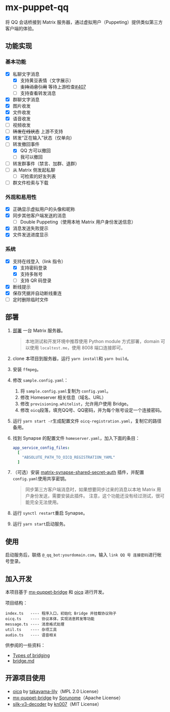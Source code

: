 # mx-puppet-qq

将 QQ 会话桥接到 Matrix 服务器，通过虚拟用户（Puppeting）提供类似第三方客户端的体验。

## 功能实现

### 基本功能

- [X] 私聊文字消息
  - [X] 支持黄豆表情（文字展示）
  - [ ] ~~支持消息引用~~ 等待上游检查[#407](https://github.com/takayama-lily/oicq/issues/407)
  - [ ] 支持查看转发消息
- [X] 群聊文字消息
- [X] 图片收发
- [X] 文件收发
- [X] 语音收发
- [ ] 视频收发
- [ ] ~~转发在线状态~~ 上游不支持
- [X] 转发“正在输入”状态（仅单向）
- [ ] 转发撤回事件
  - [X] QQ 方可以撤回
  - [ ] 我可以撤回
- [ ] 转发群事件（禁言、加群、退群）
- [ ] 从 Matrix 侧发起私聊
  - [ ] 可检索的好友列表
- [ ] 群文件检索与下载

### 外观和易用性

- [X] 正确显示虚拟用户的头像和昵称
- [X] 同步其他客户端发送的消息
  - [ ] Double Puppeting（使用本地 Matrix 用户身份发送信息）
- [X] 消息发送失败提示
- [X] 文件发送进度显示

### 系统

- [X] 支持在线登入（link 指令）
  - [X] 支持密码登录
  - [X] 支持多账号
  - [ ] 支持 QR 码登录
- [X] 断线提示
- [X] 保存凭据并自动断线重连
- [ ] 定时删除临时文件

## 部署

1. [部署](https://matrix-org.github.io/synapse/latest/setup/installation.html) 一台 Matrix 服务器。

   > 本地测试和开发环境中推荐使用 Python module 方式部署，domain 可以使用 `localtest.me`，使用 8008 端口连接即可。
   >
2. clone 本项目到服务器，运行 `yarn install`和 `yarn build`。
3. 安装 `ffmpeg`。
4. 修改 `sample.config.yaml`：

   1. 将 `sample.config.yaml`复制为 `config.yaml`。
   2. 修改 Homeserver 相关信息（域名、URL）
   3. 修改 `provisioning.whitelist`，允许用户使用 Bridge。
   4. 修改 `oicq`段落，填充QQ号、QQ密码，并为每个账号设定一个连接密码。
5. 运行 `yarn start -r`生成配置文件 `oicq-registration.yaml`，复制它的路径备用。
6. 找到 Synapse 的配置文件 `homeserver.yaml`，加入下面的条目：

   ```yaml
   app_service_config_files:
     [
       "ABSOLUTE_PATH_TO_OICQ_REGISTRATION_YAML"
     ]
   ```
7. （可选）安装 [matrix-synapse-shared-secret-auth](https://github.com/devture/matrix-synapse-shared-secret-auth) 插件，并配置 `config.yaml`使用共享密钥。

   > 同步第三方客户端消息时，如果想要同步过来的消息以本地 Matrix 用户身份发送，需要安装此插件。
   > 注意，这个功能还没有经过测试，很可能完全无法使用。
   >
8. 运行 `synctl restart`重启 Synapse。
9. 运行 `yarn start`启动服务。

## 使用

启动服务后，联络 `@_qq_bot:yourdomain.com`，输入 `link QQ 号 连接密码`进行帐号登录。

## 加入开发

本项目基于 [mx-puppet-bridge](https://gitlab.com/mx-puppet/mx-puppet-bridge) 和 [oicq](https://github.com/takayama-lily/oicq) 进行开发。

项目结构：

```
index.ts   ---- 程序入口，初始化 Bridge 并挂载协议钩子
oicq.ts    ---- 协议本体，实现消息转发等功能
message.ts ---- 消息格式处理
util.ts    ---- 杂项工具
audio.ts   ---- 语音相关
```

供参阅的一些资料：

- [Types of bridging](https://matrix.org/docs/guides/types-of-bridging)
- [bridge.md](https://gitlab.com/mx-puppet/mx-puppet-bridge/-/blob/main/bridge.md)

## 开源项目使用

- [oicq](https://github.com/takayama-lily/oicq) by [takayama-lily](https://github.com/takayama-lily)（MPL 2.0 License）
- [mx-puppet-bridge](https://gitlab.com/mx-puppet/mx-puppet-bridge) by [Sorunome](https://gitlab.com/Sorunome)（Apache License）
- [silk-v3-decoder](https://github.com/kn007/silk-v3-decoder) by [kn007](https://github.com/kn007)（MIT License）
